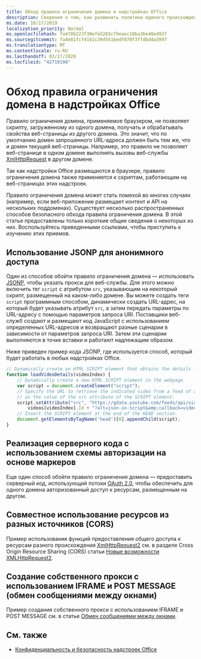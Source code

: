 ```yaml
---
title: Обход правила ограничения домена в надстройках Office
description: Сведения о том, как разменять политики единого происхождения с помощью JSONP, CORS, IFRAMEs и других методов.
ms.date: 10/17/2019
localization_priority: Normal
ms.openlocfilehash: fa478b223f30efe5283cf9eaec10ba3be40e493f
ms.sourcegitcommit: fa4e81fcf41b1c39d5516edf078f3ffdbd4a3997
ms.translationtype: MT
ms.contentlocale: ru-RU
ms.lasthandoff: 03/17/2020
ms.locfileid: "42719198"
---
```

# <a name="addressing-same-origin-policy-limitations-in-office-add-ins"></a>Обход правила ограничения домена в надстройках Office

Правило ограничения домена, применяемое браузером, не позволяет скрипту, загруженному из одного домена, получать и обрабатывать свойства веб-страницы из другого домена. Это значит, что по умолчанию домен запрошенного URL-адреса должен быть тем же, что и домен текущей веб-страницы. Например, это правило не позволяет веб-странице в одном домене выполнять вызовы веб-службы [XmlHttpRequest](https://www.w3.org/TR/XMLHttpRequest/) в другом домене.

Так как надстройки Office размещаются в браузере, правило ограничения домена также применяется к скриптам, работающим на веб-страницах этих надстроек.

Правило ограничения домена может стать помехой во многих случаях (например, если веб-приложение размещает контент и API на нескольких поддоменах). Существует несколько распространенных способов безопасного обхода правила ограничения домена. В этой статье предоставлены только короткие общие сведения о некоторых из них. Воспользуйтесь приведенными ссылками, чтобы приступить к изучению этих приемов.

## <a name="use-jsonp-for-anonymous-access"></a>Использование JSONP для анонимного доступа

Один из способов обойти правило ограничения домена — использовать [JSONP](https://www.w3schools.com/js/js_json_jsonp.asp), чтобы указать прокси для веб-службы. Для этого можно включить тег `script` с атрибутом `src`, указывающим на некоторый скрипт, размещенный на каком-либо домене. Вы можете создать теги `script` программным способом, динамически создать URL-адрес, на который будет указывать атрибут `src`, а затем передать параметры по URL-адресу с помощью параметров запроса URI. Поставщики веб-служб создают и размещают код JavaScript с использованием определенных URL-адресов и возвращают разные сценарии в зависимости от параметров запроса URI. Затем эти сценарии выполняются в точке вставки и работают надлежащим образом.

Ниже приведен пример кода JSONP, где используется способ, который будет работать в любых надстройках Office.

```js
// Dynamically create an HTML SCRIPT element that obtains the details for the specified video.
function loadVideoDetails(videoIndex) {
    // Dynamically create a new HTML SCRIPT element in the webpage.
    var script = document.createElement("script");
    // Specify the URL to retrieve the indicated video from a feed of a current list of videos,
    // as the value of the src attribute of the SCRIPT element. 
    script.setAttribute("src", "https://gdata.youtube.com/feeds/api/videos/" + 
        videos[videoIndex].Id + "?alt=json-in-script&amp;callback=videoDetailsLoaded");
    // Insert the SCRIPT element at the end of the HEAD section.
    document.getElementsByTagName('head')[0].appendChild(script);
}

```


## <a name="implement-server-side-code-using-a-token-based-authorization-scheme"></a>Реализация серверного кода с использованием схемы авторизации на основе маркеров

Еще один способ обойти правило ограничения домена — предоставить серверный код, использующий потоки [OAuth 2.0](https://oauth.net/2/), чтобы обеспечить для одного домена авторизованный доступ к ресурсам, размещенным на другом. 


## <a name="use-cross-origin-resource-sharing-cors"></a>Совместное использование ресурсов из разных источников (CORS)


Пример использования функций предоставления общего доступа к ресурсам разного происхождения [XmlHttpRequest2](https://dvcs.w3.org/hg/xhr/raw-file/tip/Overview.html) см. в разделе Cross Origin Resource Sharing (CORS) статьи [Новые возможности XMLHttpRequest2](https://www.html5rocks.com/en/tutorials/file/xhr2/).


## <a name="build-your-own-proxy-using-iframe-and-post-message-cross-window-messaging"></a>Создание собственного прокси с использованием IFRAME и POST MESSAGE (обмен сообщениями между окнами)


Пример создания собственного прокси с использованием IFRAME и POST MESSAGE см. в статье [Обмен сообщениями между окнами](http://ejohn.org/blog/cross-window-messaging/).


## <a name="see-also"></a>См. также

- [Конфиденциальность и безопасность надстроек Office](../concepts/privacy-and-security.md)
    
